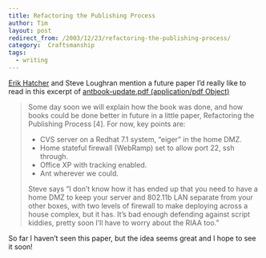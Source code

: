 ```yaml
---
title: Refactoring the Publishing Process
author: Tim
layout: post
redirect_from: /2003/12/23/refactoring-the-publishing-process/
category:  Craftsmanship
tags:
  - writing
---
```

[Erik Hatcher][1] and Steve Loughran mention a future paper I&#8217;d really like to read in this excerpt of [antbook-update.pdf (application/pdf Object)][2]

> Some day soon we will explain how the book was done, and how books could be
> done better in future in a little paper, Refactoring the Publishing Process [4].
> For now, key points are:
>
>   * CVS server on a Redhat 7.1 system, “eiger” in the home DMZ.
>   * Home stateful firewall (WebRamp) set to allow port 22, ssh through.
>   * Office XP with tracking enabled.
>   * Ant wherever we could.
>
> Steve says “I don’t know how it has ended up that you need to have a home
> DMZ to keep your server and 802.11b LAN separate from your other boxes,
> with two levels of firewall to make deploying across a house complex, but it has.
> It’s bad enough defending against script kiddies, pretty soon I’ll have to worry
> about the RIAA too.”

So far I haven&#8217;t seen this paper, but the idea seems great and I hope to see it soon!

 [1]: http://www.blogscene.org/erik/
 [2]: http://www.manning.com/hatcher/antbook-update.pdf "antbook-update.pdf (application/pdf Object)"
